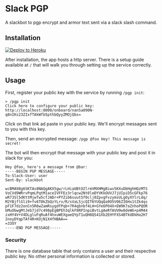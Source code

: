 # Slack PGP

A slackbot to pgp encrypt and armor text sent via a slack slash command.

## Installation

[![Deploy to Heroku](https://www.herokucdn.com/deploy/button.svg)](https://heroku.com/deploy)

After installation, the app hosts a http server. There is a setup guide available at `/` that will
walk you through setting up the service correctly.

## Usage

First, register your public key with the service by running `/pgp init`:

```
> /pgp init
Click here to configure your public key: http://localhost:8000/onboard/nan5a090N-q8nIKs23ZIxfTAkWfb5pthbQyyZMOjQbs=
```

Click on that link ad paste in your public key. We'll encrypt messages sent to you with this key.

Then, send an encrypted message: `/pgp @foo Hey! This message is secret!`

The bot will then encrypt that message with your public key and post it in slack for you:

```
Hey @foo, here's a message from @bar:
-----BEGIN PGP MESSAGE-----
To-Slack-User: user
Sent-By: slackbot

wcBMA98g6SKTAs8NAQgAKX5gw/rLHiaUBtOZlrmVMXHMgBiwv5KXuDbHghHQzMTS
VoCVd9WRrvPqmLPqtM1aceIVFFEz3rlqcw2Nt0leDYVKkOUVJ7jUIpiD5cGFkp76
wR73Sl5dKttMjwTw5cfJADr+PYZib6suut5f0clj0ZpvgFvzymsULgOyXYlrLdq/
M2YBjflGli9+fv6T0kZbQzYLrv/R/sVaL5jcQIT6YUQqQa9O5VO6ZI6Hx1tZk4qs
pF1F7dz2onCn5R6wZamRsygdfPqb+7R4qbnbf4LH+GYe6PO4X+EW9K7aZnhoPQOR
bMuObwgMtJeb7jd7c498pEgBPEh3qlkF8RPInpiBvtLgAeRfAVU9w8deWG+p4M44
zxHY4V+V4DLgluFqRuAf4hxuWEXgaeQYpT1uQH8QS41Xb2EHYFXS4BTkUDkHa2H7
2noyDYqpTAf4R+KOjN1X4fHBAA==
=33OY
-----END PGP MESSAGE-----
```


### Security
There is one database table that only contains a user and their respective public key. No other
personal information is collected or stored.
